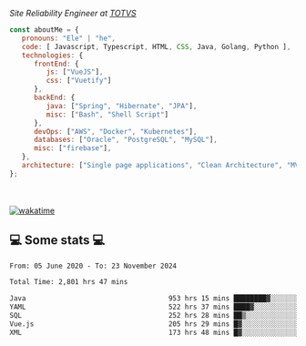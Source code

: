 <p><em>Site Reliability Engineer at <a href="https://www.totvs.com/">TOTVS</a></br>
</em></p>


```javascript
const aboutMe = {
   pronouns: "Ele" | "he",
   code: [ Javascript, Typescript, HTML, CSS, Java, Golang, Python ],
   technologies: {
      frontEnd: {
         js: ["VueJS"],
         css: ["Vuetify"]
      },
      backEnd: {
         java: ["Spring", "Hibernate", "JPA"],
         misc: ["Bash", "Shell Script"]
      },
      devOps: ["AWS", "Docker", "Kubernetes"],
      databases: ["Oracle", "PostgreSQL", "MySQL"],
      misc: ["firebase"],
   },
   architecture: ["Single page applications", "Clean Architecture", "MVC", "Microservices"],
};
```
</br></br>
[![wakatime](https://wakatime.com/badge/user/a3a8ed06-d304-4d6b-bc86-4adc418cdea7.svg)](https://wakatime.com/@a3a8ed06-d304-4d6b-bc86-4adc418cdea7)
<h2>💻 Some stats 💻</h2>

<!--START_SECTION:waka-->

```txt
From: 05 June 2020 - To: 23 November 2024

Total Time: 2,801 hrs 47 mins

Java                                   953 hrs 15 mins ████████▓░░░░░░░░░░░░░░░░   34.02 %
YAML                                   522 hrs 37 mins ████▓░░░░░░░░░░░░░░░░░░░░   18.65 %
SQL                                    252 hrs 28 mins ██▒░░░░░░░░░░░░░░░░░░░░░░   09.01 %
Vue.js                                 205 hrs 29 mins █▓░░░░░░░░░░░░░░░░░░░░░░░   07.33 %
XML                                    173 hrs 48 mins █▓░░░░░░░░░░░░░░░░░░░░░░░   06.20 %
```

<!--END_SECTION:waka-->
